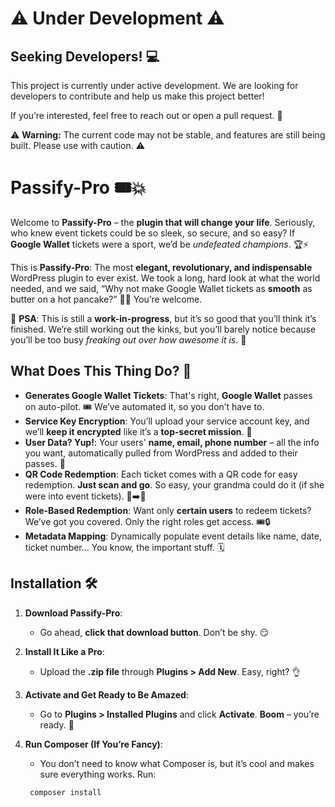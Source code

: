 # ⚠️ Under Development ⚠️

## Seeking Developers! 💻

This project is currently under active development. We are looking for developers to contribute and help us make this project better!

If you’re interested, feel free to reach out or open a pull request. 🙌

⚠️ **Warning:** The current code may not be stable, and features are still being built. Please use with caution. ⚠️




# Passify-Pro 🎟️💥

Welcome to **Passify-Pro** – the **plugin that will change your life**. Seriously, who knew event tickets could be so sleek, so secure, and so easy? If **Google Wallet** tickets were a sport, we’d be *undefeated champions*. 🏆⚡

This is **Passify-Pro**: The most **elegant, revolutionary, and indispensable** WordPress plugin to ever exist. We took a long, hard look at what the world needed, and we said, “Why not make Google Wallet tickets as **smooth** as butter on a hot pancake?” 🍯🥞 You’re welcome.

🚨 **PSA**: This is still a **work-in-progress**, but it’s so good that you’ll think it’s finished. We’re still working out the kinks, but you’ll barely notice because you’ll be too busy *freaking out over how awesome it is*. 🚨

## What Does This Thing Do? 🤔

- **Generates Google Wallet Tickets**: That's right, **Google Wallet** passes on auto-pilot. 🎟️ We’ve automated it, so you don’t have to.
- **Service Key Encryption**: You’ll upload your service account key, and we’ll **keep it encrypted** like it’s a **top-secret mission**. 🔐
- **User Data? Yup!**: Your users' **name, email, phone number** – all the info you want, automatically pulled from WordPress and added to their passes. 📱
- **QR Code Redemption**: Each ticket comes with a QR code for easy redemption. **Just scan and go**. So easy, your grandma could do it (if she were into event tickets). 📱➡️🛂
- **Role-Based Redemption**: Want only **certain users** to redeem tickets? We’ve got you covered. Only the right roles get access. 🎟️🔒
- **Metadata Mapping**: Dynamically populate event details like name, date, ticket number… You know, the important stuff. 🗓️

## Installation 🛠️

1. **Download Passify-Pro**:
   - Go ahead, **click that download button**. Don’t be shy. 😏

2. **Install It Like a Pro**:
   - Upload the **.zip file** through **Plugins > Add New**. Easy, right? 👌

3. **Activate and Get Ready to Be Amazed**:
   - Go to **Plugins > Installed Plugins** and click **Activate**. **Boom** – you’re ready. 🚀

4. **Run Composer (If You’re Fancy)**:
   - You don’t need to know what Composer is, but it’s cool and makes sure everything works. Run:
   ```
   	composer install
   ```

